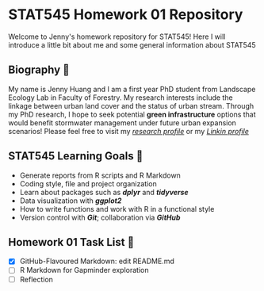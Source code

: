 # STAT545 Homework 01 Repository
Welcome to Jenny's homework repository for STAT545! Here I will introduce a little bit about me and some general information about STAT545
## Biography :girl:
My name is Jenny Huang and I am a first year PhD student from Landscape Ecology Lab in Faculty of Forestry. My research interests include the linkage between urban land cover and the status of urban stream. Through my PhD research, I hope to seek potential **green infrastructure** options that would benefit stormwater management under future urban expansion scenarios! Please feel free to visit my *[research profile](http://sarahgergel.net/lel/people/jenny-huang/)* or my *[Linkin profile](https://www.linkedin.com/in/jennyjyhuang/)* 
## STAT545 Learning Goals :rocket:
* Generate reports from R scripts and R Markdown
* Coding style, file and project organization
* Learn about packages such as __*dplyr*__ and __*tidyverse*__
* Data visualization with __*ggplot2*__
* How to write functions and work with R in a functional style
* Version control with __*Git*__; collaboration via __*GitHub*__
## Homework 01 Task List :pencil:
- [x] GitHub-Flavoured Markdown: edit README.md
- [ ] R Markdown for Gapminder exploration
- [ ] Reflection
